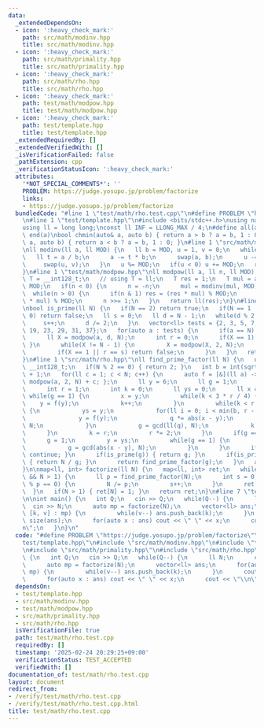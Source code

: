 ```yaml
---
data:
  _extendedDependsOn:
  - icon: ':heavy_check_mark:'
    path: src/math/modinv.hpp
    title: src/math/modinv.hpp
  - icon: ':heavy_check_mark:'
    path: src/math/primality.hpp
    title: src/math/primality.hpp
  - icon: ':heavy_check_mark:'
    path: src/math/rho.hpp
    title: src/math/rho.hpp
  - icon: ':heavy_check_mark:'
    path: test/math/modpow.hpp
    title: test/math/modpow.hpp
  - icon: ':heavy_check_mark:'
    path: test/template.hpp
    title: test/template.hpp
  _extendedRequiredBy: []
  _extendedVerifiedWith: []
  _isVerificationFailed: false
  _pathExtension: cpp
  _verificationStatusIcon: ':heavy_check_mark:'
  attributes:
    '*NOT_SPECIAL_COMMENTS*': ''
    PROBLEM: https://judge.yosupo.jp/problem/factorize
    links:
    - https://judge.yosupo.jp/problem/factorize
  bundledCode: "#line 1 \"test/math/rho.test.cpp\"\n#define PROBLEM \"https://judge.yosupo.jp/problem/factorize\"\
    \n#line 1 \"test/template.hpp\"\n#include <bits/stdc++.h>\nusing namespace std;\n\
    using ll = long long;\nconst ll INF = LLONG_MAX / 4;\n#define all(a) begin(a),\
    \ end(a)\nbool chmin(auto& a, auto b) { return a > b ? a = b, 1 : 0; }\nbool chmax(auto&\
    \ a, auto b) { return a < b ? a = b, 1 : 0; }\n#line 1 \"src/math/modinv.hpp\"\
    \nll modinv(ll a, ll MOD) {\n   ll b = MOD, u = 1, v = 0;\n   while(b) {\n   \
    \   ll t = a / b;\n      a -= t * b;\n      swap(a, b);\n      u -= t * v;\n \
    \     swap(u, v);\n   }\n   u %= MOD;\n   if(u < 0) u += MOD;\n   return u;\n\
    }\n#line 1 \"test/math/modpow.hpp\"\nll modpow(ll a, ll n, ll MOD) {\n   using\
    \ T = __int128_t;\n   // using T = ll;\n   T res = 1;\n   T mul = a;\n   mul %=\
    \ MOD;\n   if(n < 0) {\n      n = -n;\n      mul = modinv(mul, MOD);\n   }\n \
    \  while(n > 0) {\n      if(n & 1) res = (res * mul) % MOD;\n      mul = (mul\
    \ * mul) % MOD;\n      n >>= 1;\n   }\n   return ll(res);\n}\n#line 1 \"src/math/primality.hpp\"\
    \nbool is_prime(ll N) {\n   if(N == 2) return true;\n   if(N == 1 || N % 2 ==\
    \ 0) return false;\n   ll s = 0;\n   ll d = N - 1;\n   while(d % 2 == 0) {\n \
    \     s++;\n      d /= 2;\n   }\n   vector<ll> tests = {2, 3, 5, 7, 11, 13, 17,\
    \ 19, 23, 29, 31, 37};\n   for(auto a : tests) {\n      if(a == N) continue;\n\
    \      ll X = modpow(a, d, N);\n      int r = 0;\n      if(X == 1) { continue;\
    \ }\n      while(X != N - 1) {\n         X = modpow(X, 2, N);\n         r++;\n\
    \         if(X == 1 || r == s) return false;\n      }\n   }\n   return true;\n\
    }\n#line 1 \"src/math/rho.hpp\"\nll find_prime_factor(ll N) {\n   using i128 =\
    \ __int128_t;\n   if(N % 2 == 0) { return 2; }\n   int b = int(sqrt(sqrt(sqrt(N))))\
    \ + 1;\n   for(ll c = 1; c < N; c++) {\n      auto f = [&](ll a) -> ll { return\
    \ modpow(a, 2, N) + c; };\n      ll y = 6;\n      ll g = 1;\n      i128 q = 1;\n\
    \      int r = 1;\n      int k = 0;\n      ll ys = 0;\n      ll x = 0;\n     \
    \ while(g == 1) {\n         x = y;\n         while(k < 3 * r / 4) {\n        \
    \    y = f(y);\n            k++;\n         }\n         while(k < r && g == 1)\
    \ {\n            ys = y;\n            for(ll i = 0; i < min(b, r - k); i++) {\n\
    \               y = f(y);\n               q *= abs(x - y);\n               q %=\
    \ N;\n            }\n            g = gcd(ll(q), N);\n            k += b;\n   \
    \      }\n         k = r;\n         r *= 2;\n      }\n      if(g == N) {\n   \
    \      g = 1;\n         y = ys;\n         while(g == 1) {\n            y = f(y);\n\
    \            g = gcd(abs(x - y), N);\n         }\n      }\n      if(g == N) {\
    \ continue; }\n      if(is_prime(g)) { return g; }\n      if(is_prime(N / g))\
    \ { return N / g; }\n      return find_prime_factor(g);\n   }\n   assert(false);\n\
    }\n\nmap<ll, int> factorize(ll N) {\n   map<ll, int> ret;\n   while(!is_prime(N)\
    \ && N > 1) {\n      ll p = find_prime_factor(N);\n      int s = 0;\n      while(N\
    \ % p == 0) {\n         N /= p;\n         s++;\n      }\n      ret[p] = s;\n \
    \  }\n   if(N > 1) { ret[N] = 1; }\n   return ret;\n}\n#line 7 \"test/math/rho.test.cpp\"\
    \n\nint main() {\n   int Q;\n   cin >> Q;\n   while(Q--) {\n      ll N;\n    \
    \  cin >> N;\n      auto mp = factorize(N);\n      vector<ll> ans;\n      for(auto\
    \ [k, v] : mp) {\n         while(v--) ans.push_back(k);\n      }\n      cout <<\
    \ size(ans);\n      for(auto x : ans) cout << \" \" << x;\n      cout << \"\\\
    n\";\n   }\n}\n"
  code: "#define PROBLEM \"https://judge.yosupo.jp/problem/factorize\"\n#include \"\
    test/template.hpp\"\n#include \"src/math/modinv.hpp\"\n#include \"test/math/modpow.hpp\"\
    \n#include \"src/math/primality.hpp\"\n#include \"src/math/rho.hpp\"\n\nint main()\
    \ {\n   int Q;\n   cin >> Q;\n   while(Q--) {\n      ll N;\n      cin >> N;\n\
    \      auto mp = factorize(N);\n      vector<ll> ans;\n      for(auto [k, v] :\
    \ mp) {\n         while(v--) ans.push_back(k);\n      }\n      cout << size(ans);\n\
    \      for(auto x : ans) cout << \" \" << x;\n      cout << \"\\n\";\n   }\n}"
  dependsOn:
  - test/template.hpp
  - src/math/modinv.hpp
  - test/math/modpow.hpp
  - src/math/primality.hpp
  - src/math/rho.hpp
  isVerificationFile: true
  path: test/math/rho.test.cpp
  requiredBy: []
  timestamp: '2025-02-24 20:29:25+09:00'
  verificationStatus: TEST_ACCEPTED
  verifiedWith: []
documentation_of: test/math/rho.test.cpp
layout: document
redirect_from:
- /verify/test/math/rho.test.cpp
- /verify/test/math/rho.test.cpp.html
title: test/math/rho.test.cpp
---
```

